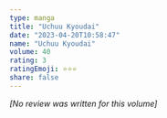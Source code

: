 ```yaml
---
type: manga
title: "Uchuu Kyoudai"
date: "2023-04-20T10:58:47"
name: "Uchuu Kyoudai"
volume: 40
rating: 3
ratingEmoji: ⭐️⭐️⭐️
share: false
---
```


*[No review was written for this volume]*
